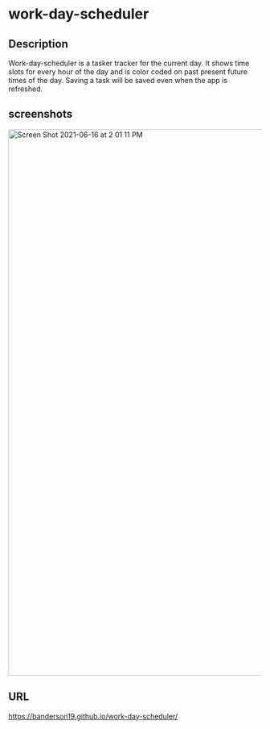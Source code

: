 # work-day-scheduler

## Description
Work-day-scheduler is a tasker tracker for the current day. It shows time slots for every hour of the day and is color coded on past present future times of the day. Saving a task will be saved even when the app is refreshed. 

## screenshots
<img width="1084" alt="Screen Shot 2021-06-16 at 2 01 11 PM" src="https://user-images.githubusercontent.com/24905738/122285199-a8b38980-ceab-11eb-9af5-c1c45faa570a.png">

## URL 
https://banderson19.github.io/work-day-scheduler/
